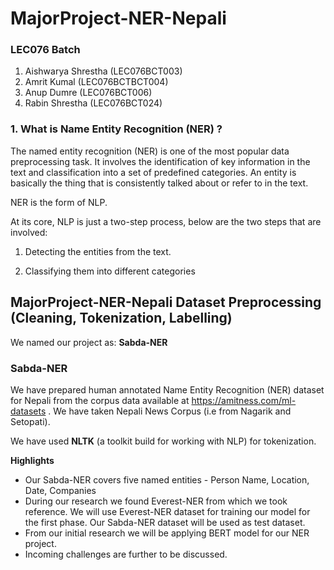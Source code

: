 # MajorProject-NER-Nepali

### LEC076 Batch
1. Aishwarya Shrestha (LEC076BCT003)
2. Amrit Kumal (LEC076BCTBCT004)
3. Anup Dumre (LEC076BCT006)
4. Rabin Shrestha (LEC076BCT024)

### 1.   What is Name Entity Recognition (NER) ?
The named entity recognition (NER) is one of the most popular data preprocessing task. It involves the identification of key information in the text and classification into a set of predefined categories. An entity is basically the thing that is consistently talked about or refer to in the text.

NER is the form of NLP.

At its core, NLP is just a two-step process, below are the two steps that are involved:

1. Detecting the entities from the text.

2. Classifying them into different categories 


## MajorProject-NER-Nepali Dataset Preprocessing (Cleaning, Tokenization, Labelling)
We named our project as: **Sabda-NER**
### Sabda-NER

We have prepared human annotated Name Entity Recognition (NER) dataset for Nepali from the corpus data available at https://amitness.com/ml-datasets . We have taken Nepali News Corpus (i.e from Nagarik and Setopati). 

We have used **NLTK** (a toolkit build for working with NLP) for tokenization.

**Highlights**

* Our Sabda-NER covers five named entities - Person Name, Location, Date, Companies
* During our research we found Everest-NER from which we took reference. We will use Everest-NER dataset for training our model for the first phase. Our Sabda-NER dataset will be used as test dataset.
* From our initial research we will be applying BERT model for our NER project.
* Incoming challenges are further to be discussed.
